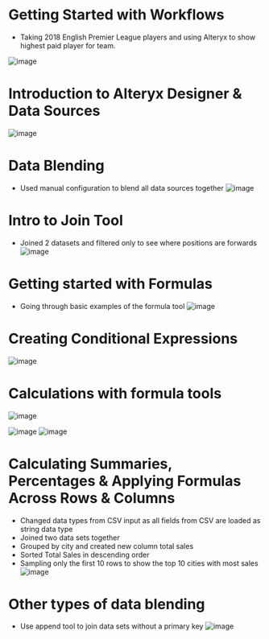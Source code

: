 # Getting Started with Workflows

- Taking 2018 English Premier League players and using Alteryx to show highest paid player for team.

![image](https://user-images.githubusercontent.com/74512335/187032876-8679633f-ec4f-489c-b989-5771c06abb0e.png)

# Introduction to Alteryx Designer & Data Sources
![image](https://user-images.githubusercontent.com/74512335/187048547-4c44be29-635d-4792-bb1f-c26e6fb238e9.png)

# Data Blending 
- Used manual configuration to blend all data sources together
![image](https://user-images.githubusercontent.com/74512335/187093666-0759622a-ee62-45e7-929a-53c3c5cb4fd5.png)

# Intro to Join Tool
- Joined 2 datasets and filtered only to see where positions are forwards
![image](https://user-images.githubusercontent.com/74512335/187094173-7b21e07e-3a00-49d0-a774-88d77c6b8301.png)

# Getting started with Formulas
- Going through basic examples of the formula tool
![image](https://user-images.githubusercontent.com/74512335/187442621-e36feba0-8c11-45f9-bbef-69dab5249238.png)

# Creating Conditional Expressions
![image](https://user-images.githubusercontent.com/74512335/187448119-edc7ba4d-3a12-4635-9328-48bbf4469b8f.png)

# Calculations with formula tools
![image](https://user-images.githubusercontent.com/74512335/187452270-589108d1-9c2d-4166-b771-06e76c643345.png)

![image](https://user-images.githubusercontent.com/74512335/187455966-c0e269dc-a3b4-47ec-bf54-acc6ba3bb5a4.png)
![image](https://user-images.githubusercontent.com/74512335/187456010-1d1f4c83-b5e8-4d0a-a7f6-640b07b0c9f9.png)

# Calculating Summaries, Percentages & Applying Formulas Across Rows & Columns
- Changed data types from CSV input as all fields from CSV are loaded as string data type
- Joined two data sets together
- Grouped by city and created new column total sales
- Sorted Total Sales in descending order 
- Sampling only the first 10 rows to show the top 10 cities with most sales
![image](https://user-images.githubusercontent.com/74512335/187692111-7087da6c-d154-4732-a58c-fa33cbe052a8.png)

# Other types of data blending
- Use append tool to join data sets without a primary key
![image](https://user-images.githubusercontent.com/74512335/187694666-fc218609-4de9-4542-8c0e-6edcb791e09c.png)

